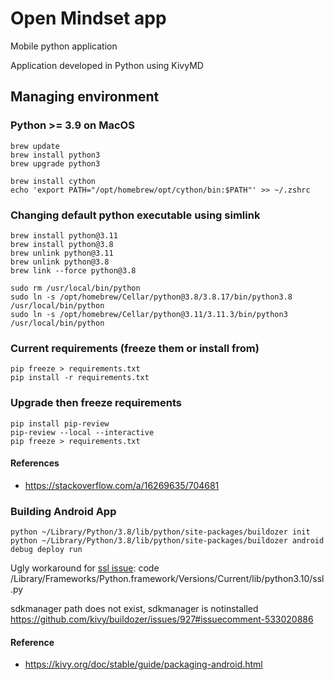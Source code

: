 # Open Mindset app

Mobile python application

Application developed in Python using KivyMD

## Managing environment

### Python >= 3.9 on MacOS

    brew update
    brew install python3
    brew upgrade python3

    brew install cython
    echo 'export PATH="/opt/homebrew/opt/cython/bin:$PATH"' >> ~/.zshrc

### Changing default python executable using simlink

    brew install python@3.11
    brew install python@3.8
    brew unlink python@3.11
    brew unlink python@3.8
    brew link --force python@3.8

    sudo rm /usr/local/bin/python
    sudo ln -s /opt/homebrew/Cellar/python@3.8/3.8.17/bin/python3.8 /usr/local/bin/python
    sudo ln -s /opt/homebrew/Cellar/python@3.11/3.11.3/bin/python3 /usr/local/bin/python

### Current requirements (freeze them or install from)

    pip freeze > requirements.txt
    pip install -r requirements.txt

### Upgrade then freeze requirements

    pip install pip-review
    pip-review --local --interactive
    pip freeze > requirements.txt

#### References

* https://stackoverflow.com/a/16269635/704681


### Building Android App

    python ~/Library/Python/3.8/lib/python/site-packages/buildozer init
    python ~/Library/Python/3.8/lib/python/site-packages/buildozer android debug deploy run

Ugly workaround for [ssl issue](https://github.com/kivy/kivy/issues/5784):
    code /Library/Frameworks/Python.framework/Versions/Current/lib/python3.10/ssl.py

sdkmanager path  does not exist, sdkmanager is notinstalled
    https://github.com/kivy/buildozer/issues/927#issuecomment-533020886

#### Reference

* https://kivy.org/doc/stable/guide/packaging-android.html

    